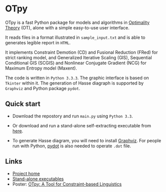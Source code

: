 # OTpy

OTpy is a fast Python package for models and algorithms in 
[Optimality Theory](http://en.wikipedia.org/wiki/Optimality_theory) (OT),
alone with a simple easy-to-use user interface.

It reads files in a format illustrated in `sample_input.txt` and
is able to generates legible report in `HTML`.

It implements Constraint Demotion (CD) and Fusional Reduction (FRed) for strict ranking model,
and Generalized Iterative Scaling (GIS), Sequential Conditional GIS (SCGIS) and Nonlinear Conjugate Gradient (NCG)
for Maximum Entropy model (Maxent).

The code is written in `Python 3.3.3`.
The graphic interface is based on `Tkinter` within it.
The generation of Hasse diagraph is supported by `Graphviz`
and Python package `pydot`.

## Quick start

- Download the repostory and run `main.py` using `Python 3.3`.

- Or download and run a stand-alone self-extracting executable from [here](https://github.com/jmzhao/ot_py/releases).

- To generate Hasse diagram, you will need to install [Graphviz](http://www.graphviz.org/). 
For people run with Python, [pydot](https://github.com/nlhepler/pydot) is also needed to operate `.dot` file.

## Links

- [Project home](https://github.com/jmzhao/ot_py)
- [Stand-alone executables](https://github.com/jmzhao/ot_py/releases)
- Poster: [OTpy: A Tool for Constraint-based Linguistics](https://drive.google.com/file/d/0B_DcK-C71ugIdy1NeEEwakpKLUU/view?usp=sharing)
